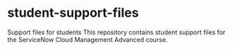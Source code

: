 # student-support-files
Support files for students
This repository contains student support files for the ServiceNow Cloud Management Advanced course.
